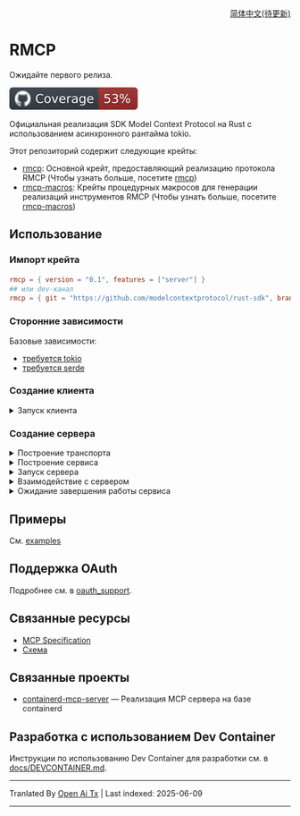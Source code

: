 <div align = "right">
<a href="docs/readme/README.zh-cn.md">简体中文(待更新)</a>
</div>

# RMCP
Ожидайте первого релиза.
<!-- [![Crates.io Version](todo)](todo) -->
<!-- ![Release status](https://github.com/modelcontextprotocol/rust-sdk/actions/workflows/release.yml/badge.svg) -->
<!-- [![docs.rs](todo)](todo) -->
![Coverage](https://raw.githubusercontent.com/modelcontextprotocol/rust-sdk/main/docs/coverage.svg)

Официальная реализация SDK Model Context Protocol на Rust с использованием асинхронного рантайма tokio.


Этот репозиторий содержит следующие крейты:

- [rmcp](https://raw.githubusercontent.com/modelcontextprotocol/rust-sdk/main/crates/rmcp): Основной крейт, предоставляющий реализацию протокола RMCP (Чтобы узнать больше, посетите [rmcp](https://raw.githubusercontent.com/modelcontextprotocol/rust-sdk/main/crates/rmcp/README.md))
- [rmcp-macros](https://raw.githubusercontent.com/modelcontextprotocol/rust-sdk/main/crates/rmcp-macros): Крейты процедурных макросов для генерации реализаций инструментов RMCP (Чтобы узнать больше, посетите [rmcp-macros](https://raw.githubusercontent.com/modelcontextprotocol/rust-sdk/main/crates/rmcp-macros/README.md))

## Использование

### Импорт крейта

```toml
rmcp = { version = "0.1", features = ["server"] }
## или dev-канал
rmcp = { git = "https://github.com/modelcontextprotocol/rust-sdk", branch = "main" }
```
### Сторонние зависимости
Базовые зависимости:
- [требуется tokio](https://github.com/tokio-rs/tokio)
- [требуется serde](https://github.com/serde-rs/serde)



### Создание клиента
<details>
<summary>Запуск клиента</summary>

```rust, ignore
use rmcp::{ServiceExt, transport::{TokioChildProcess, ConfigureCommandExt}};
use tokio::process::Command;

#[tokio::main]
async fn main() -> Result<(), Box<dyn std::error::Error>> {
    let client = ().serve(TokioChildProcess::new(Command::new("npx").configure(|cmd| {
        cmd.arg("-y").arg("@modelcontextprotocol/server-everything");
    }))?).await?;
    Ok(())
}
```
</details>

### Создание сервера

<details>
<summary>Построение транспорта</summary>

```rust, ignore
use tokio::io::{stdin, stdout};
let transport = (stdin(), stdout());
```

</details>

<details>
<summary>Построение сервиса</summary>

Вы можете легко построить сервис с помощью [`ServerHandler`](https://raw.githubusercontent.com/modelcontextprotocol/rust-sdk/main/crates/rmcp/src/handler/server.rs) или [`ClientHandler`](https://raw.githubusercontent.com/modelcontextprotocol/rust-sdk/main/crates/rmcp/src/handler/client.rs).

```rust, ignore
let service = common::counter::Counter::new();
```
</details>

<details>
<summary>Запуск сервера</summary>

```rust, ignore
// этот вызов завершит процесс инициализации
let server = service.serve(transport).await?;
```
</details>

<details>
<summary>Взаимодействие с сервером</summary>

После инициализации сервера вы можете отправлять запросы или уведомления:

```rust, ignore
// запрос
let roots = server.list_roots().await?;

// или отправить уведомление
server.notify_cancelled(...).await?;
```
</details>

<details>
<summary>Ожидание завершения работы сервиса</summary>

```rust, ignore
let quit_reason = server.waiting().await?;
// или отменить его
let quit_reason = server.cancel().await?;
```
</details>


## Примеры

См. [examples](https://raw.githubusercontent.com/modelcontextprotocol/rust-sdk/main/examples/README.md)

## Поддержка OAuth

Подробнее см. в [oauth_support](https://raw.githubusercontent.com/modelcontextprotocol/rust-sdk/main/docs/OAUTH_SUPPORT.md).


## Связанные ресурсы

- [MCP Specification](https://spec.modelcontextprotocol.io/specification/2024-11-05/)
- [Схема](https://github.com/modelcontextprotocol/specification/blob/main/schema/2024-11-05/schema.ts)

## Связанные проекты
- [containerd-mcp-server](https://github.com/jokemanfire/mcp-containerd) — Реализация MCP сервера на базе containerd

## Разработка с использованием Dev Container
Инструкции по использованию Dev Container для разработки см. в [docs/DEVCONTAINER.md](https://raw.githubusercontent.com/modelcontextprotocol/rust-sdk/main/docs/DEVCONTAINER.md).


---


Tranlated By [Open Ai Tx](https://github.com/OpenAiTx/OpenAiTx) | Last indexed: 2025-06-09


---